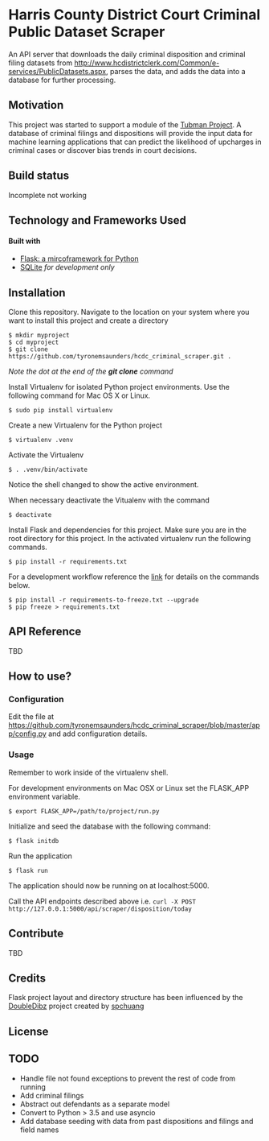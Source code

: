 # Harris County District Court Criminal Public Dataset Scraper
An API server that downloads the daily criminal disposition and criminal filing datasets from http://www.hcdistrictclerk.com/Common/e-services/PublicDatasets.aspx, parses the data, and adds the data into a database for further processing.

## Motivation
This project was started to support a module of the [Tubman Project](http://www.tubmanproject.com/).
A database of criminal filings and dispositions will provide the input data for machine learning applications that can predict the likelihood of upcharges in criminal cases or discover bias trends in court decisions.  

## Build status
Incomplete not working

## Technology and Frameworks Used
#### Built with
* [Flask: a mircoframework for Python](http://flask.pocoo.org/)
* [SQLite](https://www.sqlite.org/) *for development only*

## Installation
Clone this repository.
Navigate to the location on your system where you want to install this project and create a directory
```
$ mkdir myproject
$ cd myproject
$ git clone https://github.com/tyronemsaunders/hcdc_criminal_scraper.git .
```
*Note the dot at the end of the <b>git clone</b> command*


Install Virtualenv for isolated Python project environments.
Use the following command for Mac OS X or Linux.
```
$ sudo pip install virtualenv
```

Create a new Virtualenv for the Python project
```
$ virtualenv .venv
```

Activate the Virtualenv
```
$ . .venv/bin/activate
```
Notice the shell changed to show the active environment.

When necessary deactivate the Vitualenv with the command
```
$ deactivate
```

Install Flask and dependencies for this project.
Make sure you are in the root directory for this project. 
In the activated virtualenv run the following commands.
```
$ pip install -r requirements.txt
```

For a development workflow reference the [link](https://www.kennethreitz.org/essays/a-better-pip-workflow) for details on the commands below.
```
$ pip install -r requirements-to-freeze.txt --upgrade
$ pip freeze > requirements.txt
```

## API Reference
TBD

## How to use?
### Configuration
Edit the file at https://github.com/tyronemsaunders/hcdc_criminal_scraper/blob/master/app/config.py and add configuration details.

### Usage
Remember to work inside of the virtualenv shell.

For development environments on Mac OSX or Linux set the FLASK_APP environment variable.
```
$ export FLASK_APP=/path/to/project/run.py
```

Initialize and seed the database with the following command:
```
$ flask initdb
```

Run the application
```
$ flask run
```

The application should now be running on at localhost:5000.

Call the API endpoints described above i.e. `curl -X POST http://127.0.0.1:5000/api/scraper/disposition/today`

## Contribute
TBD

## Credits
Flask project layout and directory structure has been influenced by the [DoubleDibz](https://github.com/spchuang/DoubleDibz-tutorial/tree/master/FINAL) project created by [spchuang](https://github.com/spchuang)

## License

## TODO
* Handle file not found exceptions to prevent the rest of code from running
* Add criminal filings
* Abstract out defendants as a separate model
* Convert to Python > 3.5 and use asyncio
* Add database seeding with data from past dispositions and filings and field names
